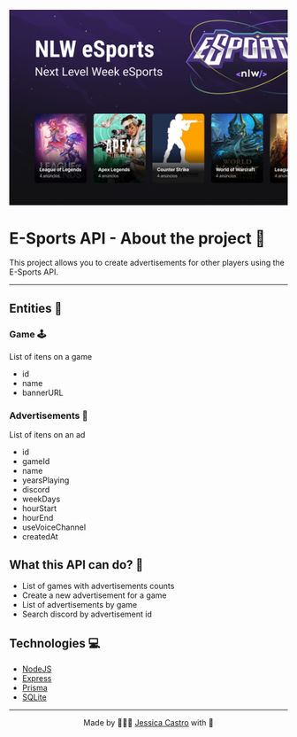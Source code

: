 <p align="center">
 <img src="../docs/Capa.png" alt="Project logo">
</p>

# E-Sports API - About the project 🚀

This project allows you to create advertisements for other players using the E-Sports API.

---

## Entities 👻

### Game 🕹️

List of itens on a game

- id
- name
- bannerURL

### Advertisements 🎯

List of itens on an ad

- id
- gameId
- name
- yearsPlaying
- discord
- weekDays
- hourStart
- hourEnd
- useVoiceChannel
- createdAt

## What this API can do? :pushpin:

- List of games with advertisements counts
- Create a new advertisement for a game
- List of advertisements by game
- Search discord by advertisement id

## Technologies 💻

- [NodeJS](https://nodejs.org/)
- [Express](https://expressjs.com/pt-br/)
- [Prisma](https://www.prisma.io/)
- [SQLite](https://www.sqlite.org/index.html)

--- 

<p align="center">Made by 👩🏾‍💻 <a href="https://linkedin.com/in/jessicacastros">Jessica Castro</a> with 💙</p>